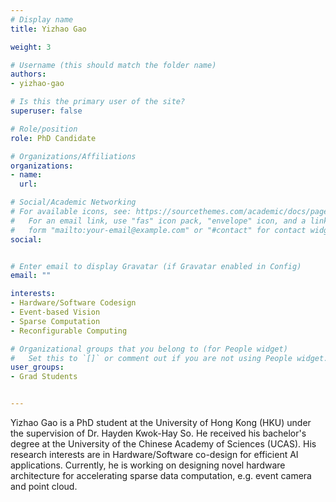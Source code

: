 ```yaml
---
# Display name
title: Yizhao Gao

weight: 3

# Username (this should match the folder name)
authors:
- yizhao-gao

# Is this the primary user of the site?
superuser: false

# Role/position
role: PhD Candidate

# Organizations/Affiliations
organizations:
- name: 
  url: 

# Social/Academic Networking
# For available icons, see: https://sourcethemes.com/academic/docs/page-builder/#icons
#   For an email link, use "fas" icon pack, "envelope" icon, and a link in the
#   form "mailto:your-email@example.com" or "#contact" for contact widget.
social:


# Enter email to display Gravatar (if Gravatar enabled in Config)
email: ""

interests:
- Hardware/Software Codesign 
- Event-based Vision
- Sparse Computation
- Reconfigurable Computing

# Organizational groups that you belong to (for People widget)
#   Set this to `[]` or comment out if you are not using People widget.
user_groups:
- Grad Students


---
```


Yizhao Gao is a PhD student at the University of Hong Kong (HKU) under the supervision of Dr. Hayden Kwok-Hay So. He received his bachelor's degree at the University of the Chinese Academy of Sciences (UCAS). His research interests are in Hardware/Software co-design for efficient AI applications. Currently, he is working on designing novel hardware architecture for accelerating sparse data computation, e.g. event camera and point cloud.
